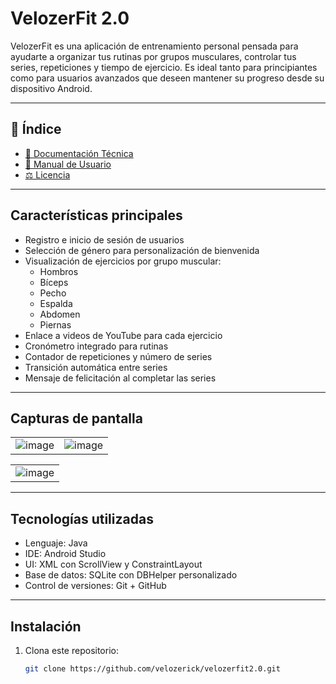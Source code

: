 # VelozerFit 2.0

VelozerFit es una aplicación de entrenamiento personal pensada para ayudarte a organizar tus rutinas por grupos musculares, controlar tus series, repeticiones y tiempo de ejercicio. Es ideal tanto para principiantes como para usuarios avanzados que deseen mantener su progreso desde su dispositivo Android.

---

## 📑 Índice

- [📘 Documentación Técnica](02_DOCUMENTACION.md)
- [📕 Manual de Usuario](03_MANUAL_USUARIO.md)
- [⚖️ Licencia](LICENSE)

---

## Características principales

- Registro e inicio de sesión de usuarios
- Selección de género para personalización de bienvenida
- Visualización de ejercicios por grupo muscular:
  - Hombros
  - Bíceps
  - Pecho
  - Espalda
  - Abdomen
  - Piernas
- Enlace a videos de YouTube para cada ejercicio
- Cronómetro integrado para rutinas
- Contador de repeticiones y número de series
- Transición automática entre series
- Mensaje de felicitación al completar las series

---

## Capturas de pantalla

|  |  |
|----------------------|-------------------------------|
| ![image](https://github.com/user-attachments/assets/bb1b6c1f-088b-4e0e-ab51-fa77b37341a2) | ![image](https://github.com/user-attachments/assets/869dd7a5-9068-4da1-a633-ed388f8f3c81) |


|  |
|--------------------------|
| ![image](https://github.com/user-attachments/assets/e281eefd-528b-487d-ae45-27e833ab280c)
 


---

## Tecnologías utilizadas

- Lenguaje: Java
- IDE: Android Studio
- UI: XML con ScrollView y ConstraintLayout
- Base de datos: SQLite con DBHelper personalizado
- Control de versiones: Git + GitHub

---

## Instalación

1. Clona este repositorio:
   ```bash
   git clone https://github.com/velozerick/velozerfit2.0.git

